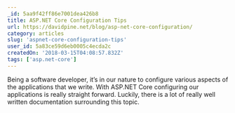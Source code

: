 ```yaml
---
_id: 5aa9f42ff86e7001dea426b8
title: ASP.NET Core Configuration Tips
url: https://davidpine.net/blog/asp-net-core-configuration/
category: articles
slug: 'aspnet-core-configuration-tips'
user_id: 5a83ce59d6eb0005c4ecda2c
createdOn: '2018-03-15T04:08:57.832Z'
tags: ['asp.net-core']
---
```


Being a software developer, it’s in our nature to configure various aspects of the applications that we write. With ASP.NET Core configuring our applications is really straight forward. Luckily, there is a lot of really well written documentation surrounding this topic.

